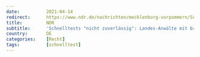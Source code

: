 ```yaml
---
date:          2021-04-14
redirect:      https://www.ndr.de/nachrichten/mecklenburg-vorpommern/Schnelltests-nicht-zuverlaessig-Landes-Anwaelte-mit-brisanter-Aussage,coronavirus4940.html
title:         NDR
subtitle:      'Schnelltests "nicht zuverlässig": Landes-Anwälte mit brisanter Aussage'
country:       DE
categories:    [Recht]
tags:          [schnelltest]
---
```

